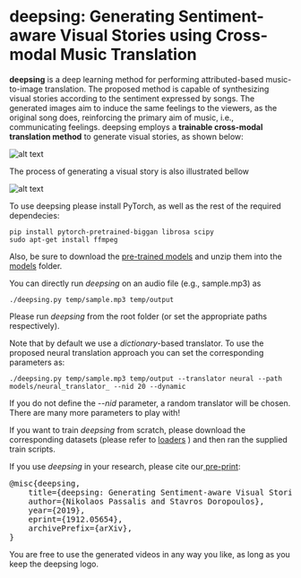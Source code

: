 # deepsing: Generating Sentiment-aware Visual Stories using Cross-modal Music Translation

**deepsing** is a deep learning method for performing attributed-based music-to-image translation. The proposed method is capable of synthesizing visual stories according to the sentiment expressed by songs. The generated images aim to induce the same feelings to the viewers, as the original song does, reinforcing the primary aim of music, i.e., communicating feelings. deepsing employs a **trainable cross-modal translation method** to generate visual stories, as shown below:

![alt text](https://raw.githubusercontent.com/passalis/deepsing/master/pictures/pipeline.png "deepsing pipeline")

The process of generating a visual story is also illustrated bellow

![alt text](https://raw.githubusercontent.com/passalis/deepsing/master/pictures/example.png "example of generating a visual story")


To use deepsing please install PyTorch, as well as the rest of the required dependecies:
```
pip install pytorch-pretrained-biggan librosa scipy 
sudo apt-get install ffmpeg
```

Also, be sure to download the [pre-trained models](https://drive.google.com/file/d/1r72i-F9YaJ7tKil0SJkW35tHIdi4Ci3r/view?usp=sharing) and unzip them into the [models](https://github.com/passalis/deepsing/tree/master/models) folder.

You can directly run *deepsing* on an audio file (e.g., sample.mp3) as
```
./deepsing.py temp/sample.mp3 temp/output
```
Please run *deepsing* from the root folder (or set the appropriate paths respectively).

Note that by default we use a *dictionary*-based translator. To use the proposed neural translation approach you can set the corresponding parameters as:
```
./deepsing.py temp/sample.mp3 temp/output --translator neural --path models/neural_translator_ --nid 20 --dynamic
```
If you do not define the *--nid* parameter, a random translator will be chosen. There are many more parameters to play with!

If you want to train *deepsing* from scratch, please download the corresponding datasets (please refer to [loaders](https://github.com/passalis/deepsing/tree/master/utils/loaders) ) and then ran the supplied train scripts.

If you use *deepsing* in your research, please cite our[ pre-print](https://arxiv.org/abs/1912.05654):

<pre>
@misc{deepsing,
    title={deepsing: Generating Sentiment-aware Visual Stories using Cross-modal Music Translation},
    author={Nikolaos Passalis and Stavros Doropoulos},
    year={2019},
    eprint={1912.05654},
    archivePrefix={arXiv},
}
</pre>


You are free to use the generated videos in any way you like, as long as you keep the deepsing logo.
